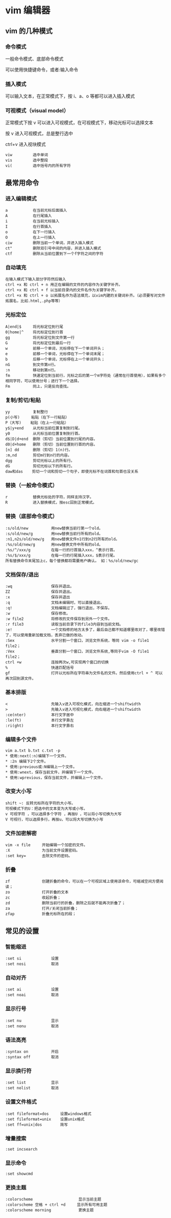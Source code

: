 # vim 编辑器

## vim 的几种模式

### 命令模式

一般命令模式、底部命令模式

可以使用快捷键命令，或者:输入命令

### 插入模式

可以输入文本，在正常模式下，按 i、a、o 等都可以进入插入模式

### 可视模式（visual model）

正常模式下按 v 可以进入可视模式，在可视模式下，移动光标可以选择文本

按 v 进入可视模式，总是整行选中

ctrl+v 进入视块模式

    viw         选中单词
    vis         选中整段
    vi(         选中括号内的所有字符

## 最常用命令

### 进入编辑模式

    a           在当前光标后面插入
    A           在行尾插入
    i           在当前光标插入
    I           在行首插入
    o           在下一行插入
    O           在上一行插入
    ciw         删除当前一个单词，并进入插入模式
    ct"         删除双引号中间的内容，并进入插入模式
    ctf         删除从当前位置到下一个f字符之间的字符

### 自动填充

    在输入模式下输入部分字符然后输入
    ctrl +x 和 ctrl + n 用正在编辑的文件的内容作为关键字补齐。
    ctrl +x 和 ctrl + f 以当前目录内的文件名作为关键字补齐。
    ctrl +x 和 ctrl + o 以拓展名作为语法填充，以vim内建的关键词补齐。（必须要写对文件拓展名，比如.html,.php等等）

### 光标定位

    A|end|$     将光标定位到行尾
    0|home|^    将光标定位到行首
    gg          将光标定位到文件第一行
    G           将光标定位到最后一行
    w           前移一个单词，光标停在下一个单词开头；
    e           前移一个单词，光标停在下一个单词末尾；
    b           后移一个单词，光标停在上一个单词开头；
    nG          到文件第n行。
    :n          移动到第n行。
    fm          快速定位到当前行，光标之后的第一个m字符处（通常在行首使用），如果有多个相同字符，可以使用分号；进行下一个选择。
    Fm          同上，只是反向查找。

### 复制/剪切/粘贴

    yy          复制整行
    p(小写)     粘贴（在下一行粘贴）
    P（大写)    粘贴（在上一行粘贴）
    y$|y+end    从光标当前位置复制到行尾。
    y0          从光标当前位置复制到行首。
    d$|D|d+end  删除（剪切）当前位置到行尾的内容。
    d0|d+home   删除（剪切）当前位置到行首的内容。
    [n] dd      删除（剪切）1(n)行。
    :m,nd       剪切m行到n行的内容。
    dgg         剪切光标以上的所有行。
    dG          剪切光标以下的所有行。
    daw和das    剪切一个词和剪切一个句子，即使光标不在词首和句首也没关系

### 替换（一般命令模式）

    r           替换光标处的字符，同样支持汉字。
    R           进入替换模式，按esc回到正常模式。

### 替换（底部命令模式）

    :s/old/new          用new替换当前行第一个old。
    :s/old/new/g        用new替换当前行所有的old。
    :n1,n2s/old/new/g   用new替换文件n1行到n2行所有的old。
    :%s/old/new/g       用new替换文件中所有的old。
    :%s/^/xxx/g         在每一行的行首插入xxx，^表示行首。
    :%s/$/xxx/g         在每一行的行尾插入xxx，$表示行尾。
    所有替换命令末尾加上c，每个替换都将需要用户确认。 如：%s/old/new/gc

### 文档保存/退出

    :wq                 保存并退出。
    ZZ                  保存并退出。
    :x                  保存并退出
    :q                  文档未编辑时，可以直接退出。
    :q!                 文档编辑过了，强行退出，不保存。
    :w                  保存修改。
    :w file2            将修改的文件保存到另外一个文件。
    :r file3            读取当前目录下的file3内容到当前文档。
    :e!                 一个文档修的地方太多了，最后自己都不知道哪里改对了，哪里改错了，可以使用重新加载文档，丢弃已做的改动。
    :Sex                水平分割一个窗口，浏览文件系统，等同 vim -o file1 file2；
    :Vex                垂直分割一个窗口，浏览文件系统,等同于vim -O file1 file2；
    ctrl +w             连按两次w,可实现两个窗口的切换
    %                   快速匹配括号
    gf                  打开以光标所在字符串为文件名的文件。然后使用ctrl + ^ 可以再次回到源文件。

### 基本排版

    <                   先输入v进入可视化模式，向左缩进一个shiftwidth
    >                   先输入v进入可视化模式，向右缩进一个shiftwidth
    :ce(nter)           本行文字居中
    :le(ft)             本行文字靠左
    :ri(ght)            本行文字靠右

### 编辑多个文件

    vim a.txt b.txt c.txt -p
    * 使用:next(:n)编辑下一个文件。
    * :2n 编辑下2个文件。
    * 使用:previous或:N编辑上一个文件。
    * 使用:wnext，保存当前文件，并编辑下一个文件。
    * 使用:wprevious，保存当前文件，并编辑上一个文件。

### 改变大小写

    shift ~: 反转光标所在字符的大小写。
    可视模式下的U：把选中的文本变为大写或小写。
    v 可视字符 ，可以选择多个字符 ，再按U ，可以将小写切换为大写
    V 可视行，可以选择多行，再按u，可以将大写切换为小写

### 文件加密解密

    vim -x file     开始编辑一个加密的文件。
    :X              为当前文件设置密码。
    :set key=       去除文件的密码。

### 折叠

    zf              创建折叠的命令，可以在一个可视区域上使用该命令，可缩减空间方便阅读；
    zo              打开折叠的文本
    zc              收起折叠；
    zd              删除当前行的折叠，删除之后就不能再次折叠了；
    za              打开/关闭当前折叠；
    zfap            折叠光标所在的段；

## 常见的设置

### 智能缩进

    :set si             设置
    :set nosi           取消

### 自动对齐

    :set ai             设置
    :set noai           取消

### 显示行号

    :set nu             显示
    :set nonu           取消

### 语法高亮

    :syntax on          开启
    :syntax off         取消

### 显示换行符

    :set list           显示
    :set nolist         取消

### 设置文件格式

    :set fileformat=dos     设置windows格式
    :set fileformat=unix    设置unix格式
    :set ff=unix|dos        简写

### 增量搜索

    :set incsearch

### 显示命令

    :set showcmd

### 更换主题

    :colorscheme                    显示当前主题
    :colorscheme 空格 + ctrl +d     显示所有可用主题
    :colorscheme morning            更换主题
